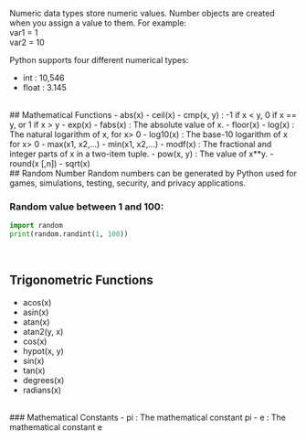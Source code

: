 
Numeric data types store numeric values. Number objects are created when you assign a value to them. For example:<br>
var1 = 1<br>
var2 = 10
 
Python supports four different numerical types:

- int : 10,546
- float : 3.145

<br>
## Mathematical Functions
- abs(x)
- ceil(x)
- cmp(x, y) : -1 if x < y, 0 if x == y, or 1 if x > y
- exp(x)
- fabs(x) : The absolute value of x.
- floor(x)
- log(x) : The natural logarithm of x, for x> 0
- log10(x) : The base-10 logarithm of x for x> 0
- max(x1, x2,...)
- min(x1, x2,...)
- modf(x) : The fractional and integer parts of x in a two-item tuple.
- pow(x, y) : The value of x**y.
- round(x [,n])
- sqrt(x)
 
<br>
## Random Number
Random numbers can be generated by Python used for games, simulations, testing, security, and privacy applications.

### Random value between 1 and 100:
```python
import random
print(random.randint(1, 100))
```
<br>

## Trigonometric Functions
- acos(x)
- asin(x)
- atan(x)
- atan2(y, x)
- cos(x)
- hypot(x, y)
- sin(x)
- tan(x)
- degrees(x)
- radians(x)

<br>
### Mathematical Constants
- pi : The mathematical constant pi
- e : The mathematical constant e


<br><br>

